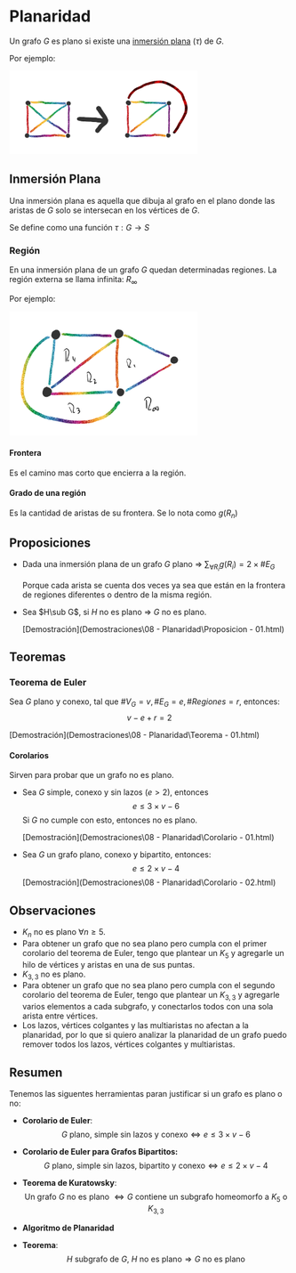 # Planaridad

Un grafo $G$ es plano si existe una [inmersión plana](#Inmersion-Plana) ($\tau$) de $G$.

Por ejemplo:

<img src="Resources/clip_image001-1568033119027.png" alt="img" style="zoom:33%;" />

## Inmersión Plana

Una inmersión plana es aquella que dibuja al grafo en el plano donde las aristas de $G$ solo se intersecan en los vértices de $G$.

Se define como una función $\tau:G \rightarrow S$

### Región

En una inmersión plana de un grafo $G$ quedan determinadas regiones. La región externa se llama infinita: $R_\infty$

Por ejemplo:

<img src="Resources/clip_image001-1568033387260.png" alt="img" style="zoom:33%;" />

#### Frontera

Es el camino mas corto que encierra a la región.

#### Grado de una región

Es la cantidad de aristas de su frontera. Se lo nota como $g(R_n)$

## Proposiciones

- Dada una inmersión plana de un grafo $G$ plano $\Rightarrow$ $\sum_{\forall R_i} g(R_i) = 2 \times \#E_G$

  Porque cada arista se cuenta dos veces ya sea que están en la frontera de regiones diferentes o dentro de la misma región.

- Sea $H\sub G$, si $H$ no es plano $\Rightarrow$ $G$ no es plano.

   [Demostración](Demostraciones\08 - Planaridad\Proposicion - 01.html) 

## Teoremas

### Teorema de Euler

Sea $G$ plano y conexo, tal que $\#V_G=v,\#E_G=e,\#Regiones=r$, entonces:
$$
v-e+r=2
$$

 [Demostración](Demostraciones\08 - Planaridad\Teorema - 01.html) 

#### Corolarios

Sirven para probar que un grafo no es plano.

- Sea $G$ simple, conexo y sin lazos ($e>2$), entonces
  $$
  e\le 3 \times v - 6
  $$
  Si $G$ no cumple con esto, entonces no es plano.

   [Demostración](Demostraciones\08 - Planaridad\Corolario - 01.html) 

- Sea $G$ un grafo plano, conexo y bipartito, entonces:
  $$
  e \le 2 \times v - 4
  $$
   [Demostración](Demostraciones\08 - Planaridad\Corolario - 02.html) 

## Observaciones

- $K_n$ no es plano $\forall n\ge5$.
- Para obtener un grafo que no sea plano pero cumpla con el primer corolario del teorema de Euler, tengo que plantear un $K_5$ y agregarle un hilo de vértices y aristas en una de sus puntas.
- $K_{3,3}$ no es plano.
- Para obtener un grafo que no sea plano pero cumpla con el segundo corolario del teorema de Euler, tengo que plantear un $K_{3,3}$ y agregarle varios elementos a cada subgrafo, y conectarlos todos con una sola arista entre vértices. 
- Los lazos, vértices colgantes y las multiaristas no afectan a la planaridad, por lo que si quiero analizar la planaridad de un grafo puedo remover todos los lazos, vértices colgantes y multiaristas.

## Resumen

Tenemos las siguentes herramientas paran justificar si un grafo es plano o no:

- **Corolario de Euler**:
  $$
  \text{$G$ plano, simple sin lazos y conexo} \Leftrightarrow e \le 3 \times v - 6
  $$

- **Corolario de Euler para Grafos Bipartitos:**
  $$
  \text{$G$ plano, simple sin lazos, bipartito y conexo} \Leftrightarrow e \le 2 \times v - 4
  $$

- **Teorema de Kuratowsky**:
  $$
  \text{Un grafo $G$ no es plano } \Leftrightarrow G \text{ contiene un subgrafo homeomorfo a $K_5$ o $K_{3,3}$}
  $$

- **Algoritmo de Planaridad**

- **Teorema**:
  $$
  H \text{ subgrafo de $G$, $H$ no es plano} \Rightarrow G \text{ no es plano}
  $$
  